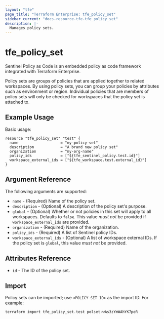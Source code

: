 ```yaml
---
layout: "tfe"
page_title: "Terraform Enterprise: tfe_policy_set"
sidebar_current: "docs-resource-tfe-tfe_policy_set"
description: |-
  Manages policy sets.
---
```


# tfe_policy_set

Sentinel Policy as Code is an embedded policy as code framework integrated
with Terraform Enterprise.

Policy sets are groups of policies that are applied together to related workspaces.
By using policy sets, you can group your policies by attributes such as environment
or region. Individual policies that are members of policy sets will only be checked
for workspaces that the policy set is attached to.

## Example Usage

Basic usage:

```hcl
resource "tfe_policy_set" "test" {
  name                   = "my-policy-set"
  description            = "A brand new policy set"
  organization           = "my-org-name"
  policy_ids             = ["${tfe_sentinel_policy.test.id}"]
  workspace_external_ids = ["${tfe_workspace.test.external_id}"]
}
```

## Argument Reference

The following arguments are supported:

* `name` - (Required) Name of the policy set.
* `description` - (Optional) A description of the policy set's purpose.
* `global` - (Optional) Whether or not policies in this set will apply to
  all workspaces. Defaults to `false`. This value _must not_ be provided if
  `workspace_external_ids` are provided.
* `organization` - (Required) Name of the organization.
* `policy_ids` - (Required) A list of Sentinel policy IDs.
* `workspace_external_ids` - (Optional) A list of workspace external IDs. If
  the policy set is `global`, this value _must not_ be provided.

## Attributes Reference

* `id` - The ID of the policy set.

## Import

Policy sets can be imported; use `<POLICY SET ID>` as the import ID. For example:

```shell
terraform import tfe_policy_set.test polset-wAs3zYmWAhYK7peR
```
